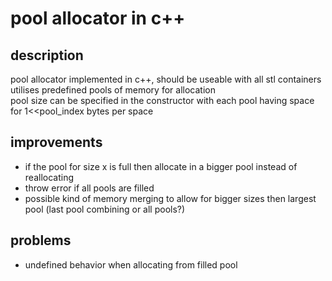 # pool allocator in c++
## description

pool allocator implemented in c++, should be useable with all stl containers   
utilises predefined pools of memory for allocation   
pool size can be specified in the constructor with each pool having space for 1<<pool_index bytes per space   

## improvements
- if the pool for size x is full then allocate in a bigger pool instead of reallocating    
- throw error if all pools are filled   
- possible kind of memory merging to allow for bigger sizes then largest pool (last pool combining or all pools?)

## problems
- undefined behavior when allocating from filled pool   

